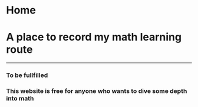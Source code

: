 # Home

# A place to record my math learning route

---

### To be fullfilled


### This website is free for anyone who wants to dive some depth into math

